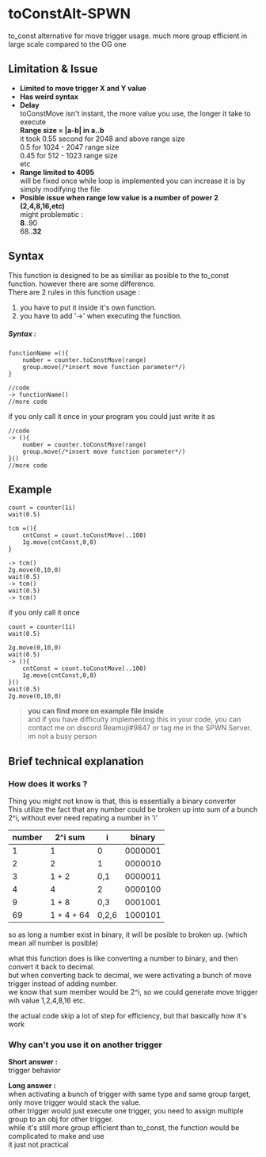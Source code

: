 # toConstAlt-SPWN

to_const alternative for move trigger usage. much more group efficient in large scale compared to the OG one

## Limitation & Issue      

- **Limited to move trigger X and Y value**
- **Has weird syntax**
- **Delay**  
    toConstMove isn't instant, the more value you use, the longer it take to execute  
    **Range size = |a-b| in a..b**  
    it took 0.55 second for 2048 and above range size  
    0.5 for 1024 - 2047 range size  
    0.45 for 512 - 1023 range size  
    etc   
- **Range limited to 4095**  
    will be fixed once while loop is implemented
    you can increase it is by simply modifying the file
- **Posible issue when range low value is a number of power 2 (2,4,8,16,etc)**  
    might problematic :   
    **8**..90  
    68..**32**  

## Syntax

This function is designed to be as similiar as posible to the to_const function. however there are some difference.   
There are 2 rules in this function usage :
1. you have to put it inside it's own function.  
2. you have to add '->' when executing the function.  

##### Syntax :

```spwn
functionName =(){
    number = counter.toConstMove(range)
    group.move(/*insert move function parameter*/)
}

//code
-> functionName()
//more code
```

if you only call it once in your program you could just write it as
```spwn
//code
-> (){
    number = counter.toConstMove(range)
    group.move(/*insert move function parameter*/)
}()
//more code
```
## Example

```spwn
count = counter(1i)
wait(0.5)

tcm =(){
    cntConst = count.toConstMove(..100)
    1g.move(cntConst,0,0)
}

-> tcm()
2g.move(0,10,0)
wait(0.5)
-> tcm()
wait(0.5)
-> tcm()
```

if you only call it once
```spwn
count = counter(1i)
wait(0.5)

2g.move(0,10,0)
wait(0.5)
-> (){
    cntConst = count.toConstMove(..100)
    1g.move(cntConst,0,0)
}()
wait(0.5)
2g.move(0,10,0)
```

>__you can find more on example file inside__  
and if you have difficulty implementing this in your code, you can contact me on discord Reamuji#9847 or tag me in the SPWN Server. im not a busy person

## Brief technical explanation

### How does it works ?

Thing you might not know is that, this is essentially a binary converter  
This utilize the fact that any number could be broken up into sum of a bunch 2^i, without ever need repating a number in 'i'

| number | 2^i sum    | i     | binary  |
|--------|------------|-------|---------|
| 1      | 1          | 0     | 0000001 |
| 2      | 2          | 1     | 0000010 |
| 3      | 1 + 2      | 0,1   | 0000011 |
| 4      | 4          | 2     | 0000100 |
| 9      | 1 + 8      | 0,3   | 0001001 |
| 69     | 1 + 4 + 64 | 0,2,6 | 1000101 |

so as long a number exist in binary, it will be posible to broken up. (which mean all number is posible)

what this function does is like converting a number to binary, and then convert it back to decimal.  
but when converting back to decimal, we were activating a bunch of move trigger instead of adding number.  
we know that sum member would be 2^i, so we could generate move trigger wih value 1,2,4,8,16 etc.

the actual code skip a lot of step for efficiency, but that basically how it's work

### Why can't you use it on another trigger

**Short answer :**  
trigger behavior  

**Long answer :**  
when activating a bunch of trigger with same type and same group target, only move trigger would stack the value.  
other trigger would just execute one trigger, you need to assign multiple group to an obj for other trigger.  
while it's still more group efficient than to_const, the function would be complicated to make and use  
it just not practical

